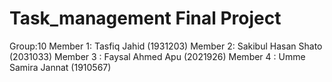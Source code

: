 # Task_management Final Project 

Group:10
Member 1: Tasfiq Jahid (1931203)
Member 2: Sakibul Hasan Shato (2031033)
Member 3 : Faysal Ahmed Apu (2021926)
Member 4 : Umme Samira Jannat (1910567)
